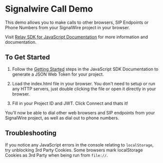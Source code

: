 # Signalwire Call Demo

This demo allows you to make calls to other browsers, SIP Endpoints or Phone Numbers from your SignalWire project in your browser.

Visit [Relay SDK for JavaScript Documentation](https://docs.signalwire.com/topics/relay-sdk-js) for more information and documentation.

## To Get Started

1. Follow the [Getting Started](https://docs.signalwire.com/topics/relay-sdk-js#relay-sdk-for-javascript-using-the-sdk) steps in the JavaScript SDK Documentation to generate a JSON Web Token for your project.

1. Load the index.html file in your browser. You don't need to setup or run any HTTP servers, just double clicking the file or open it directly in your browser.

1. Fill in your Project ID and JWT. Click Connect and thats it!

You'll now be able to dial other web browsers and SIP endpoints from your SignalWire project, as well as dial out to phone numbers.

## Troubleshooting

If you notice any JavaScript errors in the console relating to `localStorage`, try unblocking 3rd Party Cookies. Some browsers mark localStorage Cookies as 3rd Party when being run from `file://`.

